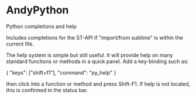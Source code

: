 AndyPython
==========

Python completions and help

Includes completions for the ST-API if "import/from sublime" is within 
the current file.

The help system is simple but still useful. It will provide help on many standard 
functions or methods in a quick panel.
Add a key-binding such as:

{ "keys": ["shift+f1"], "command": "py_help" }

then click into a function or method and press Shift-F1. If help is not 
located, this is confirmed in the status bar.